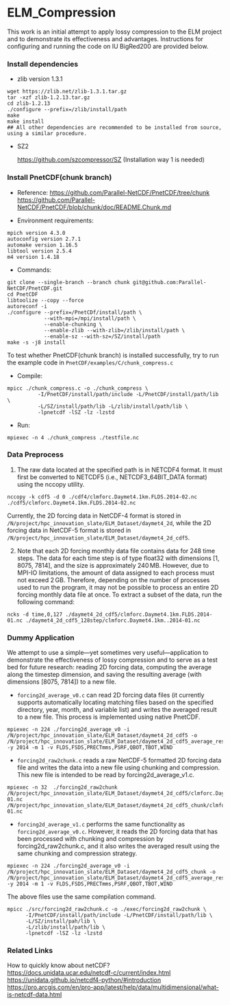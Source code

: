 # ELM_Compression
This work is an initial attempt to apply lossy compression to the ELM project and to demonstrate its effectiveness and advantages. Instructions for configuring and running the code on IU BigRed200 are provided below.

### Install dependencies
* zlib version 1.3.1
```
wget https://zlib.net/zlib-1.3.1.tar.gz
tar -xzf zlib-1.2.13.tar.gz
cd zlib-1.2.13
./configure --prefix=/zlib/install/path
make
make install
## All other dependencies are recommended to be installed from source, using a similar procedure.
```
* SZ2
  
  https://github.com/szcompressor/SZ (Installation way 1 is needed)

### Install PnetCDF(chunk branch)
* Reference: 
https://github.com/Parallel-NetCDF/PnetCDF/tree/chunk  
https://github.com/Parallel-NetCDF/PnetCDF/blob/chunk/doc/README.Chunk.md

* Environment requirements:
```
mpich version 4.3.0
autoconfig version 2.7.1
automake version 1.16.5
libtool version 2.5.4
m4 version 1.4.18
```
* Commands: 
```
git clone --single-branch --branch chunk git@github.com:Parallel-NetCDF/PnetCDF.git
cd PnetCDF
libtoolize --copy --force 
autoreconf -i 
./configure --prefix=/PnetCDf/install/path \
            --with-mpi=/mpi/install/path \
            --enable-chunking \
            --enable-zlib --with-zlib=/zlib/install/path \
            --enable-sz --with-sz=/SZ/install/path
make -s -j8 install
```

To test whether PnetCDF(chunk branch) is installed successfully, try to run the example code in `PnetCDF/examples/C/chunk_compress.c`

* Compile:
```
mpicc ./chunk_compress.c -o ./chunk_compress \
          -I/PnetCDF/install/path/include -L/PnetCDF/install/path/lib \
          -L/SZ/install/path/lib -L/zlib/install/path/lib \
          -lpnetcdf -lSZ -lz -lzstd
```

* Run:
```
mpiexec -n 4 ./chunk_compress ./testfile.nc
```

### Data Preprocess

1. The raw data located at the specified path is in NETCDF4 format. It must first be converted to NETCDF5 (i.e., NETCDF3_64BIT_DATA format) using the nccopy utility.
```
nccopy -k cdf5 -d 0 ./cdf4/clmforc.Daymet4.1km.FLDS.2014-02.nc ./cdf5/clmforc.Daymet4.1km.FLDS.2014-02.nc
```
Currently, the 2D forcing data in NetCDF-4 format is stored in `/N/project/hpc_innovation_slate/ELM_Dataset/daymet4_2d`, while the 2D forcing data in NetCDF-5 format is stored in `/N/project/hpc_innovation_slate/ELM_Dataset/daymet4_2d_cdf5`.

2. Note that each 2D forcing monthly data file contains data for 248 time steps. The data for each time step is of type float32 with dimensions [1, 8075, 7814], and the size is approximately 240 MB. However, due to MPI-IO limitations, the amount of data assigned to each process must not exceed 2 GB. Therefore, depending on the number of processes used to run the program, it may not be possible to process an entire 2D forcing monthly data file at once. To extract a subset of the data, run the following command:
```
ncks -d time,0,127 ./daymet4_2d_cdf5/clmforc.Daymet4.1km.FLDS.2014-01.nc ./daymet4_2d_cdf5_128step/clmforc.Daymet4.1km..2014-01.nc
```

### Dummy Application
We attempt to use a simple—yet sometimes very useful—application to demonstrate the effectiveness of lossy compression and to serve as a test bed for future research: reading 2D forcing data, computing the average along the timestep dimension, and saving the resulting average (with dimensions [8075, 7814]) to a new file.

* `forcing2d_average_v0.c` can read 2D forcing data files (it currently supports automatically locating matching files based on the specified directory, year, month, and variable list) and writes the averaged result to a new file. This process is implemented using native PnetCDF.
```
mpiexec -n 224 ./forcing2d_average_v0 -i /N/project/hpc_innovation_slate/ELM_Dataset/daymet4_2d_cdf5 -o /N/project/hpc_innovation_slate/ELM_Dataset/daymet4_2d_cdf5_average_result_v0 -y 2014 -m 1 -v FLDS,FSDS,PRECTmms,PSRF,QBOT,TBOT,WIND
```

* `forcing2d_raw2chunk.c` reads a raw NetCDF-5 formatted 2D forcing data file and writes the data into a new file using chunking and compression. This new file is intended to be read by forcing2d_average_v1.c.
```
mpiexec -n 32  ./forcing2d_raw2chunk /N/project/hpc_innovation_slate/ELM_Dataset/daymet4_2d_cdf5/clmforc.Daymet4.1km.FLDS.2014-01.nc /N/project/hpc_innovation_slate/ELM_Dataset/daymet4_2d_cdf5_chunk/clmforc.Daymet4.1km.FLDS.2014-01.nc
```

* `forcing2d_average_v1.c` performs the same functionality as `forcing2d_average_v0.c`. However, it reads the 2D forcing data that has been processed with chunking and compression by forcing2d_raw2chunk.c, and it also writes the averaged result using the same chunking and compression strategy.
```
mpiexec -n 224 ./forcing2d_average_v0 -i /N/project/hpc_innovation_slate/ELM_Dataset/daymet4_2d_cdf5_chunk -o /N/project/hpc_innovation_slate/ELM_Dataset/daymet4_2d_cdf5_average_result_v1 -y 2014 -m 1 -v FLDS,FSDS,PRECTmms,PSRF,QBOT,TBOT,WIND
```
The above files use the same compilation command.
```
mpicc ./src/forcing2d_raw2chunk.c -o ./exec/forcing2d_raw2chunk \
      -I/PnetCDF/install/path/include -L/PnetCDF/install/path/lib \
      -L/SZ/install/pah/lib \
      -L/zlib/install/path/lib \
      -lpnetcdf -lSZ -lz -lzstd
```

### Related Links
How to quickly know about netCDF?  
https://docs.unidata.ucar.edu/netcdf-c/current/index.html  
https://unidata.github.io/netcdf4-python/#introduction  
https://pro.arcgis.com/en/pro-app/latest/help/data/multidimensional/what-is-netcdf-data.html

